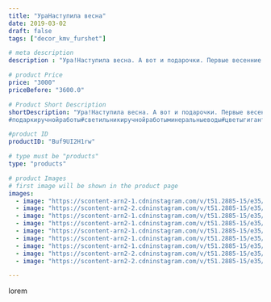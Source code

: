 ```yaml
---
title: "УраНаступила весна"
date: 2019-03-02
draft: false
tags: ["decor_kmv_furshet"]

# meta description
description : "Ура!Наступила весна. А вот и подарочки. Первые весенние цветочки для милых дам.Восхитительные тюльпаны и нарциссы долго будут радовать своих обладательниц и ник"

# product Price
price: "3000"
priceBefore: "3600.0"

# Product Short Description
shortDescription: "Ура!Наступила весна. А вот и подарочки. Первые весенние цветочки для милых дам.Восхитительные тюльпаны и нарциссы долго будут радовать своих обладательниц и никогда не завянут.Материал фоамиран.Очень пластичный, одно удовольствие с ним работать. Не боится влаги, тепла, низких температур. Не токсичен. Чудо материал.
#подаркиручнойработы#светильникиручнойработыминеральныеводы#цветыгигантыпятигорск#цветыназаказминеральныеводы#"

#product ID
productID: "Buf9UI2H1rw"

# type must be "products"
type: "products"

# product Images
# first image will be shown in the product page
images:
  - image: "https://scontent-arn2-1.cdninstagram.com/v/t51.2885-15/e35/52481048_100947504380895_3151763647775688950_n.jpg?se=7&tp=1&_nc_ht=scontent-arn2-1.cdninstagram.com&_nc_cat=103&_nc_ohc=tlcGfhBk_qgAX9vt5zU&oh=838725e429aa3b860513f1b03ede48d9&oe=60753D1C&ig_cache_key=MTk5MDU2ODQzMzE3NzA0MTAzMA%3D%3D.2"
  - image: "https://scontent-arn2-2.cdninstagram.com/v/t51.2885-15/e35/52071690_260950184836997_5885628423529205943_n.jpg?se=7&tp=1&_nc_ht=scontent-arn2-2.cdninstagram.com&_nc_cat=105&_nc_ohc=1JoqkjtllscAX-O55RO&oh=f70dd1d63b60332c7c9111a5b087d88a&oe=60738F18&ig_cache_key=MTk5MDU2ODg5MzExNjAzMTMxNA%3D%3D.2"
  - image: "https://scontent-arn2-1.cdninstagram.com/v/t51.2885-15/e35/52291530_332010094096450_6454977938893546073_n.jpg?se=7&tp=1&_nc_ht=scontent-arn2-1.cdninstagram.com&_nc_cat=110&_nc_ohc=RByQ6zwxHscAX_5Uh3N&oh=9b34f0dcd88aa6886182ff6408dcd7e8&oe=6074FA00&ig_cache_key=MTk5MDU2ODkxNTI3MDEzMTU4Nw%3D%3D.2"
  - image: "https://scontent-arn2-1.cdninstagram.com/v/t51.2885-15/e35/51885899_2288001938122771_1775480155296334038_n.jpg?se=7&tp=1&_nc_ht=scontent-arn2-1.cdninstagram.com&_nc_cat=107&_nc_ohc=s8WesiLThRMAX8zvRD5&oh=982a3cc66d40a40636d20fe30a037753&oe=6076204E&ig_cache_key=MTk5MDU2ODgyNjk1NDk3NDUwNg%3D%3D.2"
  - image: "https://scontent-arn2-1.cdninstagram.com/v/t51.2885-15/e35/51652019_612445832514009_6162361198821743425_n.jpg?se=7&tp=1&_nc_ht=scontent-arn2-1.cdninstagram.com&_nc_cat=109&_nc_ohc=jUCL90CmjN0AX_GH27m&oh=54a7d1efef6741d98c809954d9edb00c&oe=60736E14&ig_cache_key=MTk5MDU2ODg5NzQ5NDg4MTkwNg%3D%3D.2"
  - image: "https://scontent-arn2-1.cdninstagram.com/v/t51.2885-15/e35/52421042_304183820294091_9215737206169906612_n.jpg?se=7&tp=1&_nc_ht=scontent-arn2-1.cdninstagram.com&_nc_cat=103&_nc_ohc=amweO81y4woAX-fuGMV&oh=be543b0bbe0e4e7fa639a2e96ae1ac1a&oe=6072CF4E&ig_cache_key=MTk5MDU2ODg2MzkyMzY1MjY4OQ%3D%3D.2"
  - image: "https://scontent-arn2-1.cdninstagram.com/v/t51.2885-15/e35/53205719_412904096125999_5467699764512271892_n.jpg?se=7&tp=1&_nc_ht=scontent-arn2-1.cdninstagram.com&_nc_cat=107&_nc_ohc=QbY2Lun5_4YAX-rQuwo&oh=64b501bc7ab53912ba9177d0b894da2a&oe=6072E682&ig_cache_key=MTk5MDU2ODkyMzQzMjIzNTA2MA%3D%3D.2"
  - image: "https://scontent-arn2-2.cdninstagram.com/v/t51.2885-15/e35/50956124_2402952156403469_3268942145012208238_n.jpg?se=7&tp=1&_nc_ht=scontent-arn2-2.cdninstagram.com&_nc_cat=105&_nc_ohc=zofUHJr7HKgAX9a4zxR&oh=46802abcd47647563063f4d81e13e561&oe=6072C87C&ig_cache_key=MTk5MDU2OTA5NzQxMjA5OTc2MA%3D%3D.2"
  - image: "https://scontent-arn2-2.cdninstagram.com/v/t51.2885-15/e35/52467477_249353369277761_8646195567617173386_n.jpg?se=7&tp=1&_nc_ht=scontent-arn2-2.cdninstagram.com&_nc_cat=105&_nc_ohc=sEVbt9i1VxwAX9LrXmS&oh=303fbe68c2bad7ab91fd82f78d4d5956&oe=607510CB&ig_cache_key=MTk5MDU2OTE1MTg4NzU3NzM2Ng%3D%3D.2"

---
```

lorem
